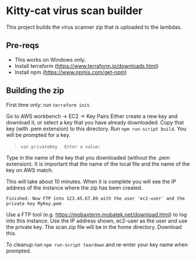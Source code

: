 # Kitty-cat virus scan builder
This project builds the virus scanner zip that is uploaded to the lambdas.

## Pre-reqs
* This works on Windows only. 
* Install terraform (https://www.terraform.io/downloads.html)
* Install npm (https://www.npmjs.com/get-npm)

## Building the zip
First time only: run `terraform init`.

Go to AWS workbench -> EC2 -> Key Pairs
Either create a new key and download it, or select a key that you have already downloaded. Copy that key (with .pem extension) to this directory.
Run `npm run-script build`.
You will be prompted for a key. 

> `var.privateKey`
> `  Enter a value:`

Type in the name of the key that you downloaded (without the .pem extension). It is important that the name of the local file and the name of the key on AWS match.

This will take about 10 minutes. When it is complete you will see the IP address of the instance where the zip has been created.

`Finished. Now FTP into 123.45.67.89 with the user 'ec2-user' and the private key MyKey.pem`

Use a FTP tool (e.g. https://mobaxterm.mobatek.net/download.html) to log into this instance. Use the IP address shown, ec2-user as the user and use the private key. The scan.zip file will be in the home directory. Download this.

To cleanup run `npm run-script teardown` and re-enter your key name when prompted.
